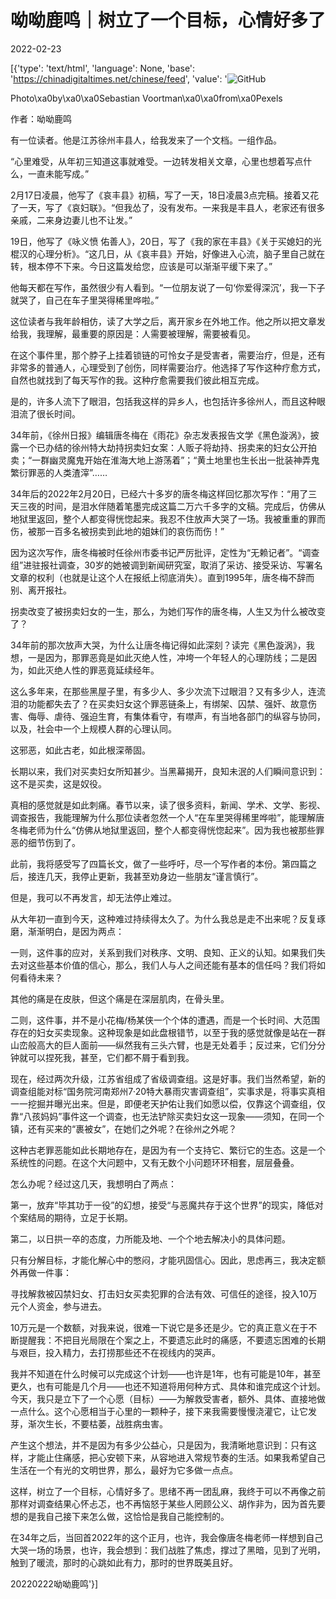 # 呦呦鹿鸣｜树立了一个目标，心情好多了

2022-02-23

[{'type': 'text/html', 'language': None, 'base': 'https://chinadigitaltimes.net/chinese/feed', 'value': '![GitHub](https://chinadigitaltimes.net/chinese/files/2022/02/post-677324-6215e1e896370.)

Photo\xa0by\xa0\xa0Sebastian Voortman\xa0\xa0from\xa0Pexels

作者：呦呦鹿鸣

有一位读者。他是江苏徐州丰县人，给我发来了一个文档。一组作品。

“心里难受，从年初三知道这事就难受。一边转发相关文章，心里也想着写点什么，一直未能写成。”

2月17日凌晨，他写了《哀丰县》初稿，写了一天，18日凌晨3点完稿。接着又花了一天，写了《哀妇联》。“但我怂了，没有发布。一来我是丰县人，老家还有很多亲戚，二来身边妻儿也不让发。”

19日，他写了《咏义愤 佑善人》，20日，写了《我的家在丰县》《关于买媳妇的光棍汉的心理分析》。“这几日，从《哀丰县》开始，好像进入心流，脑子里自己就在转，根本停不下来。今日这篇发给您，应该是可以渐渐平缓下来了。”

他每天都在写作，虽然很少有人看到。“一位朋友说了一句‘你爱得深沉’，我一下子就哭了，自己在车子里哭得稀里哗啦。”

这位读者与我年龄相仿，读了大学之后，离开家乡在外地工作。他之所以把文章发给我，我理解，最重要的原因是：人需要被理解，需要被看见。

在这个事件里，那个脖子上挂着锁链的可怜女子是受害者，需要治疗，但是，还有非常多的普通人，心理受到了创伤，同样需要治疗。他选择了写作这种疗愈方式，自然也就找到了每天写作的我。这种疗愈需要我们彼此相互完成。

是的，许多人流下了眼泪，包括我这样的异乡人，也包括许多徐州人，而且这种眼泪流了很长时间。

34年前，《徐州日报》编辑唐冬梅在《雨花》杂志发表报告文学《黑色漩涡》，披露一个已办结的徐州特大劫持拐卖妇女案：人贩子将劫持、拐卖来的妇女公开拍卖；“一群幽灵魔鬼开始在淮海大地上游荡着”；“黄土地里也生长出一批装神弄鬼繁衍罪恶的人类渣滓”……

34年后的2022年2月20日，已经六十多岁的唐冬梅这样回忆那次写作：“用了三天三夜的时间，是泪水伴随着笔墨完成这篇二万六千多字的文稿。完成后，仿佛从地狱里返回，整个人都变得恍惚起来。我忍不住放声大哭了一场。我被重重的罪而伤，被那一百多名被拐卖到此地的姐妹们的哀伤而伤！”

因为这次写作，唐冬梅被时任徐州市委书记严厉批评，定性为“无赖记者”。“调查组”进驻报社调查，30岁的她被调到新闻研究室，取消了采访、接受采访、写署名文章的权利（也就是让这个人在报纸上彻底消失）。直到1995年，唐冬梅不辞而别、离开报社。

拐卖改变了被拐卖妇女的一生，那么，为她们写作的唐冬梅，人生又为什么被改变了？

34年前的那次放声大哭，为什么让唐冬梅记得如此深刻？读完《黑色漩涡》，我想，一是因为，那罪恶竟是如此灭绝人性，冲垮一个年轻人的心理防线；二是因为，如此灭绝人性的罪恶竟延续经年。

这么多年来，在那些黑屋子里，有多少人、多少次流下过眼泪？又有多少人，连流泪的功能都失去了？在买卖妇女这个罪恶链条上，有绑架、囚禁、强奸、故意伤害、侮辱、虐待、强迫生育，有集体看守，有噤声，有当地各部门的纵容与协同，以及，社会中一个上规模人群的心理认同。

这邪恶，如此古老，如此根深蒂固。

长期以来，我们对买卖妇女所知甚少。当黑幕揭开，良知未泯的人们瞬间意识到：这不是买卖，这是奴役。

真相的感觉就是如此刺痛。春节以来，读了很多资料，新闻、学术、文学、影视、调查报告，我能理解为什么那位读者忽然一个人“在车里哭得稀里哗啦”，能理解唐冬梅老师为什么“仿佛从地狱里返回，整个人都变得恍惚起来”。因为我也被那些罪恶的细节伤到了。

此前，我将感受写了四篇长文，做了一些呼吁，尽一个写作者的本份。第四篇之后，接连几天，我停止更新，我甚至劝身边一些朋友“谨言慎行”。

但是，我可以不再发言，却无法停止难过。

从大年初一直到今天，这种难过持续得太久了。为什么我总是走不出来呢？反复琢磨，渐渐明白，是因为两点：

一则，这件事的应对，关系到我们对秩序、文明、良知、正义的认知。如果我们失去对这些基本价值的信心，那么，我们人与人之间还能有基本的信任吗？我们将如何看待未来？

其他的痛是在皮肤，但这个痛是在深层肌肉，在骨头里。

二则，这件事，并不是小花梅/杨某侠一个个体的遭遇，而是一个长时间、大范围存在的妇女买卖现象。这种现象是如此盘根错节，以至于我的感觉就像是站在一群山峦般高大的巨人面前——纵然我有三头六臂，也是无处着手；反过来，它们分分钟就可以捏死我，甚至，它们都不屑于看到我。

现在，经过两次升级，江苏省组成了省级调查组。这是好事。我们当然希望，新的调查组能对标“国务院河南郑州7·20特大暴雨灾害调查组”，实事求是，将事实真相一一挖掘并曝光出来。但是，即便老天护佑让我们如愿以偿，仅靠这个调查组，仅靠“八孩妈妈”事件这一个调查，也无法铲除买卖妇女这一现象——须知，在同一个镇，还有买来的“裹被女”，在她们之外呢？在徐州之外呢？

这种古老罪恶能如此长期地存在，是因为有一个支持它、繁衍它的生态。这是一个系统性的问题。在这个大问题中，又有无数个小问题环环相套，层层叠叠。

怎么办呢？经过这几天，我想明白了两点：

第一，放弃“毕其功于一役”的幻想，接受“与恶魔共存于这个世界”的现实，降低对个案结局的期待，立足于长期。

第二，以日拱一卒的态度，力所能及地、一个个地去解决小的具体问题。

只有分解目标，才能化解心中的憋闷，才能巩固信心。因此，思虑再三，我决定额外再做一件事：

寻找解救被囚禁妇女、打击妇女买卖犯罪的合法有效、可信任的途径，投入10万元个人资金，参与进去。

10万元是一个数额，对我来说，很难一下说它是多还是少。它的真正意义在于不断提醒我：不把目光局限在个案之上，不要遗忘此时的痛感，不要遗忘困难的长期与艰巨，投入精力，去打捞那些还不在视线内的哭声。

我并不知道在什么时候可以完成这个计划——也许是1年，也有可能是10年，甚至更久，也有可能是几个月——也还不知道将用何种方式、具体和谁完成这个计划。今天，我只是立下了一个心愿（目标）——为解救受害者，额外、具体、直接地做一点什么。这个心愿相当于心里的一颗种子，接下来我需要慢慢浇灌它，让它发芽，渐次生长，不要枯萎，战胜病虫害。

产生这个想法，并不是因为有多少公益心，只是因为，我清晰地意识到：只有这样，才能止住痛感，把心安顿下来，从容地进入常规节奏的生活。如果我希望自己生活在一个有光的文明世界，那么，最好为它多做一点点。

这样，树立了一个目标，心情好多了。思绪不再一团乱麻，我终于可以不再像之前那样对调查结果心怀忐忑，也不再恼怒于某些人罔顾公义、胡作非为，因为首先要想的是我自己接下来怎么做，这恰恰是我自己能控制的。

在34年之后，当回首2022年的这个正月，也许，我会像唐冬梅老师一样想到自己大哭一场的场景，也许，我会想到：我们战胜了焦虑，撑过了黑暗，见到了光明，触到了暖流，那时的心跳如此有力，那时的世界既美且好。

20220222呦呦鹿鸣'}]